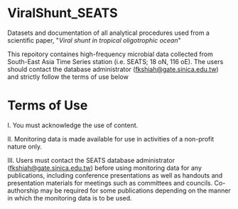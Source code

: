 # ViralShunt_SEATS
Datasets and documentation of all analytical procedures used from a scientific paper, "_Viral shunt in tropical oligotrophic ocean_"


This repoitory containes high-frequency microbial data collected from South-East Asia Time Series station (i.e. SEATS; 18 oN, 116 oE). The users should contact the database administrator (fkshiah@gate.sinica.edu.tw) and strictly follow the terms of use below
# Terms of Use
I. You must acknowledge the use of content.

II. Monitoring data is made available for use in activities of a non-profit nature only.

III. Users must contact the SEATS database administrator (fkshiah@gate.sinica.edu.tw) before using monitoring data for any publications, including conference presentations as well as handouts and presentation materials for meetings such as committees and councils. Co-authorship may be required for some publications depending on the manner in which the monitoring data is to be used.


